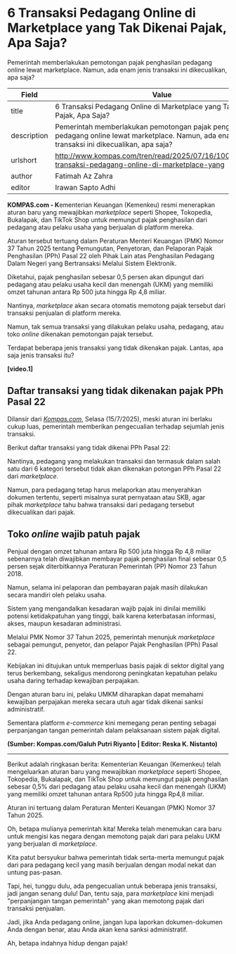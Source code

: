# 6 Transaksi Pedagang Online di Marketplace yang Tak Dikenai Pajak, Apa Saja?

Pemerintah memberlakukan pemotongan pajak penghasilan pedagang online lewat marketplace. Namun, ada enam jenis transaksi ini dikecualikan, apa saja?

| Field       | Value                                                       |
|-------------|-------------------------------------------------------------|
| title       | 6 Transaksi Pedagang Online di Marketplace yang Tak Dikenai Pajak, Apa Saja? |
| description | Pemerintah memberlakukan pemotongan pajak penghasilan pedagang online lewat marketplace. Namun, ada enam jenis transaksi ini dikecualikan, apa saja? |
| urlshort    | http://www.kompas.com/tren/read/2025/07/16/100000165/6-transaksi-pedagang-online-di-marketplace-yang |
| author      | Fatimah Az Zahra |
| editor      | Irawan Sapto Adhi |

**KOMPAS.com - K**ementerian Keuangan (Kemenkeu) resmi menerapkan aturan baru yang mewajibkan *marketplace* seperti Shopee, Tokopedia, Bukalapak, dan TikTok Shop untuk memungut pajak penghasilan dari pedagang atau pelaku usaha yang berjualan di platform mereka.

Aturan tersebut tertuang dalam Peraturan Menteri Keuangan (PMK) Nomor 37 Tahun 2025 tentang Pemungutan, Penyetoran, dan Pelaporan Pajak Penghasilan (PPh) Pasal 22 oleh Pihak Lain atas Penghasilan Pedagang Dalam Negeri yang Bertransaksi Melalui Sistem Elektronik.

Diketahui, pajak penghasilan sebesar 0,5 persen akan dipungut dari pedagang atau pelaku usaha kecil dan menengah (UKM) yang memiliki omzet tahunan antara Rp 500 juta hingga Rp 4,8 miliar.

Nantinya, *marketplace* akan secara otomatis memotong pajak tersebut dari transaksi penjualan di platform mereka. 

Namun, tak semua transaksi yang dilakukan pelaku usaha, pedagang, atau toko *online* dikenakan pemotongan pajak tersebut.

Terdapat beberapa jenis transaksi yang tidak dikenakan pajak. Lantas, apa saja jenis transaksi itu?

****\[video.1\]****

## Daftar transaksi yang tidak dikenakan pajak PPh Pasal 22

Dilansir dari *[Kompas.com](https://tekno.kompas.com/read/2025/07/15/08320017/aturan-baru--shopee-tokopedia-dkk-wajib-pungut-pajak-toko-online-di-platform?page=2.)*, Selasa (15/7/2025), meski aturan ini berlaku cukup luas, pemerintah memberikan pengecualian terhadap sejumlah jenis transaksi. 

Berikut daftar transaksi yang tidak dikenai PPh Pasal 22:

Nantinya, pedagang yang melakukan transaksi dan termasuk dalam salah satu dari 6 kategori tersebut tidak akan dikenakan potongan PPh Pasal 22 dari *marketplace.*

Namun, para pedagang tetap harus melaporkan atau menyerahkan dokumen tertentu, seperti misalnya surat pernyataan atau SKB, agar pihak *marketplace* tahu bahwa transaksi dari pedagang tersebut dikecualikan dari pajak.

## Toko *online* wajib patuh pajak

Penjual dengan omzet tahunan antara Rp 500 juta hingga Rp 4,8 miliar sebenarnya telah diwajibkan membayar pajak penghasilan final sebesar 0,5 persen sejak diterbitkannya Peraturan Pemerintah (PP) Nomor 23 Tahun 2018.

Namun, selama ini pelaporan dan pembayaran pajak masih dilakukan secara mandiri oleh pelaku usaha.

Sistem yang mengandalkan kesadaran wajib pajak ini dinilai memiliki potensi ketidakpatuhan yang tinggi, baik karena keterbatasan informasi, akses, maupun kesadaran administrasi.

Melalui PMK Nomor 37 Tahun 2025, pemerintah menunjuk *marketplace* sebagai pemungut, penyetor, dan pelapor Pajak Penghasilan (PPh) Pasal 22.

Kebijakan ini ditujukan untuk memperluas basis pajak di sektor digital yang terus berkembang, sekaligus mendorong peningkatan kepatuhan pelaku usaha daring terhadap kewajiban perpajakan.

Dengan aturan baru ini, pelaku UMKM diharapkan dapat memahami kewajiban perpajakan mereka secara utuh agar tidak dikenai sanksi administratif.

Sementara platform *e-commerce* kini memegang peran penting sebagai perpanjangan tangan pemerintah dalam pelaksanaan sistem pajak digital.

**(Sumber: Kompas.com/Galuh Putri Riyanto \| Editor: Reska K. Nistanto)**

---
Berikut adalah ringkasan berita: Kementerian Keuangan (Kemenkeu) telah mengeluarkan aturan baru yang mewajibkan *marketplace* seperti Shopee, Tokopedia, Bukalapak, dan TikTok Shop untuk memungut pajak penghasilan sebesar 0,5% dari pedagang atau pelaku usaha kecil dan menengah (UKM) yang memiliki omzet tahunan antara Rp500 juta hingga Rp4,8 miliar.

 Aturan ini tertuang dalam Peraturan Menteri Keuangan (PMK) Nomor 37 Tahun 2025.



Oh, betapa mulianya pemerintah kita! Mereka telah menemukan cara baru untuk mengisi kas negara dengan memotong pajak dari para pelaku UKM yang berjualan di *marketplace*.

 Kita patut bersyukur bahwa pemerintah tidak serta-merta memungut pajak dari para pedagang kecil yang masih berjualan dengan modal nekat dan untung pas-pasan.

 Tapi, hei, tunggu dulu, ada pengecualian untuk beberapa jenis transaksi, jadi jangan senang dulu! Dan, tentu saja, para *marketplace* kini menjadi "perpanjangan tangan pemerintah" yang akan memotong pajak dari transaksi penjualan.

 Jadi, jika Anda pedagang online, jangan lupa laporkan dokumen-dokumen Anda dengan benar, atau Anda akan kena sanksi administratif.

 Ah, betapa indahnya hidup dengan pajak!
